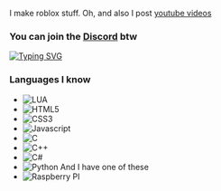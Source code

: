 
I make roblox stuff. Oh, and also I post [youtube videos](https://www.youtube.com/@mosthatedcurly)

<h3 align="left">
  You can join the <a href='https://discord.gg/v9FrA5NUqd'>Discord</a> btw
</h3>

[![Typing SVG](https://readme-typing-svg.demolab.com?font=Arial+Bold&pause=1000&color=F70000&width=435&lines=Say+BYEFron!;ngl+LUA+is+fun+lmao)](https://git.io/typing-svg)

### Languages I know
- ![LUA](https://img.shields.io/badge/lua-%232C2D72.svg?&style=for-the-badge&logo=lua&logoColor=white)
- ![HTML5](https://img.shields.io/badge/html5%20-%23E34F26.svg?&style=for-the-badge&logo=html5&logoColor=white)
- ![CSS3](https://img.shields.io/badge/css3%20-%231572B6.svg?&style=for-the-badge&logo=css3&logoColor=white)
- ![Javascript](https://img.shields.io/badge/javascript%20-%23323330.svg?&style=for-the-badge&logo=javascript&logoColor=%23F7DF1E)
- ![C](https://img.shields.io/badge/c%20-%2300599C.svg?&style=for-the-badge&logo=c&logoColor=white)
- ![C++](https://img.shields.io/badge/c++%20-%2300599C.svg?&style=for-the-badge&logo=c%2B%2B&ogoColor=white)
- ![C#](https://img.shields.io/badge/c%23%20-%23239120.svg?&style=for-the-badge&logo=c-sharp&logoColor=white)
- ![Python](https://img.shields.io/badge/python%20-%2314354C.svg?&style=for-the-badge&logo=python&logoColor=white)
And I have one of these
- ![Raspberry PI](https://img.shields.io/badge/-Raspberry%20Pi-C51A4A?style=for-the-badge&logo=Raspberry-Pi)

